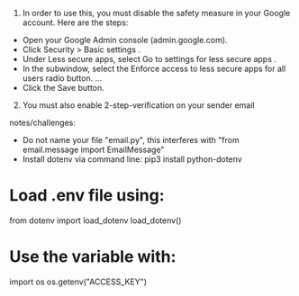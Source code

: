 1. In order to use this, you must disable the safety
measure in your Google account. Here are the steps:
- Open your Google Admin console (admin.google.com).
- Click Security > Basic settings .
- Under Less secure apps, select Go to settings for less secure apps .
- In the subwindow, select the Enforce access to less secure apps for all users radio button. ...
- Click the Save button.

2. You must also enable 2-step-verification on your sender email

notes/challenges:
- Do not name your file "email.py", this interferes with "from email.message import EmailMessage"
- Install dotenv via command line: pip3 install python-dotenv

# Load .env file using:
from dotenv import load_dotenv
load_dotenv()

# Use the variable with:
import os
os.getenv("ACCESS_KEY")
